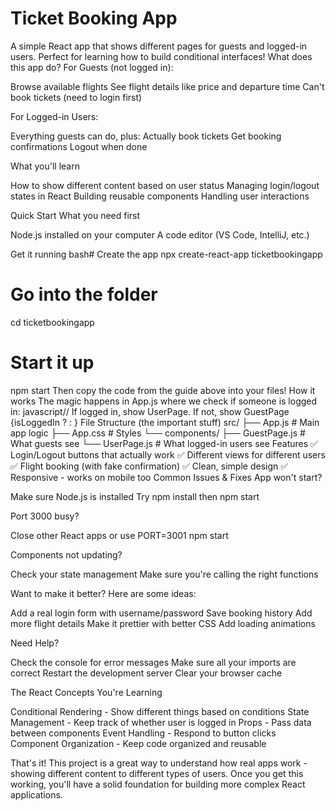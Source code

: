 # Ticket Booking App
A simple React app that shows different pages for guests and logged-in users. Perfect for learning how to build conditional interfaces!
What does this app do?
For Guests (not logged in):

Browse available flights
See flight details like price and departure time
Can't book tickets (need to login first)

For Logged-in Users:

Everything guests can do, plus:
Actually book tickets
Get booking confirmations
Logout when done

What you'll learn

How to show different content based on user status
Managing login/logout states in React
Building reusable components
Handling user interactions

Quick Start
What you need first

Node.js installed on your computer
A code editor (VS Code, IntelliJ, etc.)

Get it running
bash# Create the app
npx create-react-app ticketbookingapp

# Go into the folder
cd ticketbookingapp

# Start it up
npm start
Then copy the code from the guide above into your files!
How it works
The magic happens in App.js where we check if someone is logged in:
javascript// If logged in, show UserPage. If not, show GuestPage
{isLoggedIn ? <UserPage /> : <GuestPage />}
File Structure (the important stuff)
src/
├── App.js              # Main app logic
├── App.css             # Styles
└── components/
├── GuestPage.js    # What guests see
└── UserPage.js     # What logged-in users see
Features
✅ Login/Logout buttons that actually work
✅ Different views for different users
✅ Flight booking (with fake confirmation)
✅ Clean, simple design
✅ Responsive - works on mobile too
Common Issues & Fixes
App won't start?

Make sure Node.js is installed
Try npm install then npm start

Port 3000 busy?

Close other React apps or use PORT=3001 npm start

Components not updating?

Check your state management
Make sure you're calling the right functions

Want to make it better?
Here are some ideas:

Add a real login form with username/password
Save booking history
Add more flight details
Make it prettier with better CSS
Add loading animations

Need Help?

Check the console for error messages
Make sure all your imports are correct
Restart the development server
Clear your browser cache

The React Concepts You're Learning

Conditional Rendering - Show different things based on conditions
State Management - Keep track of whether user is logged in
Props - Pass data between components
Event Handling - Respond to button clicks
Component Organization - Keep code organized and reusable

That's it! This project is a great way to understand how real apps work - showing different content to different types of users. Once you get this working, you'll have a solid foundation for building more complex React applications.